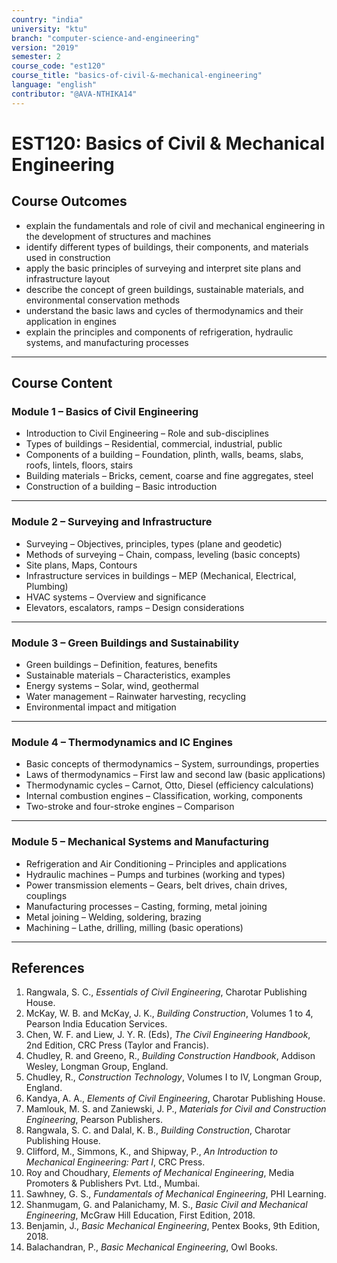 ```yaml
---
country: "india"
university: "ktu"
branch: "computer-science-and-engineering"
version: "2019"
semester: 2
course_code: "est120"
course_title: "basics-of-civil-&-mechanical-engineering"
language: "english"
contributor: "@AVA-NTHIKA14"
---
```


# EST120: Basics of Civil & Mechanical Engineering

## Course Outcomes
- explain the fundamentals and role of civil and mechanical engineering in the development of structures and machines
- identify different types of buildings, their components, and materials used in construction
- apply the basic principles of surveying and interpret site plans and infrastructure layout
- describe the concept of green buildings, sustainable materials, and environmental conservation methods
- understand the basic laws and cycles of thermodynamics and their application in engines
- explain the principles and components of refrigeration, hydraulic systems, and manufacturing processes

---

## Course Content

### Module 1 – **Basics of Civil Engineering**

- Introduction to Civil Engineering – Role and sub-disciplines  
- Types of buildings – Residential, commercial, industrial, public  
- Components of a building – Foundation, plinth, walls, beams, slabs, roofs, lintels, floors, stairs  
- Building materials – Bricks, cement, coarse and fine aggregates, steel  
- Construction of a building – Basic introduction  

---

### Module 2 – **Surveying and Infrastructure**

- Surveying – Objectives, principles, types (plane and geodetic)  
- Methods of surveying – Chain, compass, leveling (basic concepts)  
- Site plans, Maps, Contours  
- Infrastructure services in buildings – MEP (Mechanical, Electrical, Plumbing)  
- HVAC systems – Overview and significance  
- Elevators, escalators, ramps – Design considerations  

---

### Module 3 – **Green Buildings and Sustainability**

- Green buildings – Definition, features, benefits  
- Sustainable materials – Characteristics, examples  
- Energy systems – Solar, wind, geothermal  
- Water management – Rainwater harvesting, recycling  
- Environmental impact and mitigation  

---

### Module 4 – **Thermodynamics and IC Engines**

- Basic concepts of thermodynamics – System, surroundings, properties  
- Laws of thermodynamics – First law and second law (basic applications)  
- Thermodynamic cycles – Carnot, Otto, Diesel (efficiency calculations)  
- Internal combustion engines – Classification, working, components  
- Two-stroke and four-stroke engines – Comparison  

---

### Module 5 – **Mechanical Systems and Manufacturing**

- Refrigeration and Air Conditioning – Principles and applications  
- Hydraulic machines – Pumps and turbines (working and types)  
- Power transmission elements – Gears, belt drives, chain drives, couplings  
- Manufacturing processes – Casting, forming, metal joining  
- Metal joining – Welding, soldering, brazing  
- Machining – Lathe, drilling, milling (basic operations)  

---

## References

1. Rangwala, S. C., *Essentials of Civil Engineering*, Charotar Publishing House.  
2. McKay, W. B. and McKay, J. K., *Building Construction*, Volumes 1 to 4, Pearson India Education Services.  
3. Chen, W. F. and Liew, J. Y. R. (Eds), *The Civil Engineering Handbook*, 2nd Edition, CRC Press (Taylor and Francis).  
4. Chudley, R. and Greeno, R., *Building Construction Handbook*, Addison Wesley, Longman Group, England.  
5. Chudley, R., *Construction Technology*, Volumes I to IV, Longman Group, England.  
6. Kandya, A. A., *Elements of Civil Engineering*, Charotar Publishing House.  
7. Mamlouk, M. S. and Zaniewski, J. P., *Materials for Civil and Construction Engineering*, Pearson Publishers.  
8. Rangwala, S. C. and Dalal, K. B., *Building Construction*, Charotar Publishing House.  
9. Clifford, M., Simmons, K., and Shipway, P., *An Introduction to Mechanical Engineering: Part I*, CRC Press.  
10. Roy and Choudhary, *Elements of Mechanical Engineering*, Media Promoters & Publishers Pvt. Ltd., Mumbai.  
11. Sawhney, G. S., *Fundamentals of Mechanical Engineering*, PHI Learning.  
12. Shanmugam, G. and Palanichamy, M. S., *Basic Civil and Mechanical Engineering*, McGraw Hill Education, First Edition, 2018.  
13. Benjamin, J., *Basic Mechanical Engineering*, Pentex Books, 9th Edition, 2018.  
14. Balachandran, P., *Basic Mechanical Engineering*, Owl Books.  
